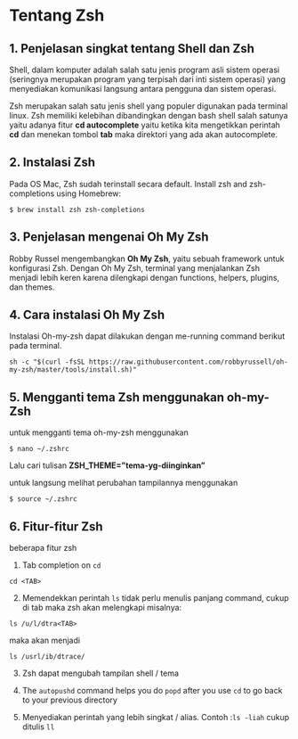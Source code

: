 # **Tentang Zsh**

## **1. Penjelasan singkat tentang Shell dan Zsh**
Shell, dalam komputer adalah salah satu jenis program asli sistem operasi (seringnya merupakan program yang terpisah dari inti sistem operasi) yang menyediakan komunikasi langsung antara pengguna dan sistem operasi.

Zsh merupakan salah satu jenis shell yang populer digunakan pada terminal linux. Zsh memiliki kelebihan dibandingkan dengan bash shell salah satunya yaitu adanya fitur **cd autocomplete** yaitu ketika kita mengetikkan perintah **cd** dan menekan tombol **tab** maka direktori yang ada akan autocomplete.

## **2. Instalasi Zsh**
Pada OS Mac, Zsh sudah terinstall secara default. Install zsh and zsh-completions using Homebrew:
```
$ brew install zsh zsh-completions
```
## **3. Penjelasan mengenai Oh My Zsh**
Robby Russel mengembangkan **Oh My Zsh**, yaitu sebuah framework untuk konfigurasi Zsh. Dengan Oh My Zsh, terminal yang menjalankan Zsh menjadi lebih keren karena dilengkapi dengan functions, helpers, plugins, dan themes. 

## **4. Cara instalasi Oh My Zsh**
Instalasi Oh-my-zsh dapat dilakukan dengan me-running command berikut pada terminal.
```
sh -c "$(curl -fsSL https://raw.githubusercontent.com/robbyrussell/oh-my-zsh/master/tools/install.sh)"
```

## **5. Mengganti tema Zsh menggunakan oh-my-Zsh**
untuk mengganti tema oh-my-zsh menggunakan

```
$ nano ~/.zshrc
```
Lalu cari tulisan **ZSH_THEME=”tema-yg-diinginkan”**

untuk langsung melihat perubahan tampilannya menggunakan
```
$ source ~/.zshrc
```
## **6. Fitur-fitur Zsh**
beberapa fitur zsh
1.  Tab completion on `cd`
```
cd <TAB>
```
2.  Memendekkan perintah `ls`
tidak perlu menulis panjang command, cukup di tab maka zsh akan melengkapi
misalnya:
```
ls /u/l/dtra<TAB>
```
  maka akan menjadi

```
ls /usrl/ib/dtrace/
```
3.  Zsh dapat mengubah tampilan shell / tema

4.  The `autopushd` command helps you do `popd` after you use `cd` to go back to your previous directory
5.  Menyediakan perintah yang lebih singkat / alias. Contoh :`ls -liah` cukup ditulis `ll`
